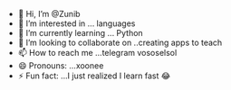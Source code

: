 - 👋 Hi, I’m @Zunib
- 👀 I’m interested in ... languages
- 🌱 I’m currently learning ... Python 
- 💞️ I’m looking to collaborate on ..creating apps to teach
- 📫 How to reach me ...telegram vososelsol
- 😄 Pronouns: ...xoonee
- ⚡ Fun fact: ...I just realized I learn fast 😂 

<!---
Zunib/Zunib is a ✨ special ✨ repository because its `README.md` (this file) appears on your GitHub profile.
You can click the Preview link to take a look at your changes.
--->
